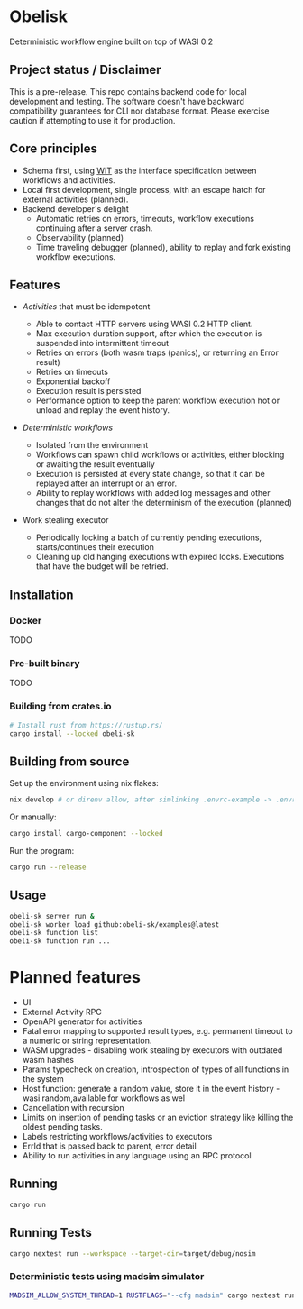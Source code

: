 # Obelisk
Deterministic workflow engine built on top of WASI 0.2

## Project status / Disclaimer
This is a pre-release.
This repo contains backend code for local development and testing.
The software doesn't have backward compatibility guarantees for CLI nor database format.
Please exercise caution if attempting to use it for production.

## Core principles
* Schema first, using [WIT](https://component-model.bytecodealliance.org/design/wit.html) as the interface specification between workflows and activities.
* Local first development, single process, with an escape hatch for external activities (planned).
* Backend developer's delight
    * Automatic retries on errors, timeouts, workflow executions continuing after a server crash.
    * Observability (planned)
    * Time traveling debugger (planned), ability to replay and fork existing workflow executions.

## Features
* *Activities* that must be idempotent
    * Able to contact HTTP servers using WASI 0.2 HTTP client.
    * Max execution duration support, after which the execution is suspended into intermittent timeout
    * Retries on errors (both wasm traps (panics), or returning an Error result)
    * Retries on timeouts
    * Exponential backoff
    * Execution result is persisted
    * Performance option to keep the parent workflow execution hot or unload and replay the event history.

* *Deterministic workflows*
    * Isolated from the environment
    * Workflows can spawn child workflows or activities, either blocking or awaiting the result eventually
    * Execution is persisted at every state change, so that it can be replayed after an interrupt or an error.
    * Ability to replay workflows with added log messages and other changes that do not alter the determinism of the execution (planned)

* Work stealing executor
    * Periodically locking a batch of currently pending executions, starts/continues their execution
    * Cleaning up old hanging executions with expired locks. Executions that have the budget will be retried.

## Installation

### Docker
TODO

### Pre-built binary
TODO

### Building from crates.io
```sh
# Install rust from https://rustup.rs/
cargo install --locked obeli-sk
```

## Building from source
Set up the environment using nix flakes:
```sh
nix develop # or direnv allow, after simlinking .envrc-example -> .envrc
```
Or manually:
```sh
cargo install cargo-component --locked
```
Run the program:
```sh
cargo run --release
```

## Usage

```sh
obeli-sk server run &
obeli-sk worker load github:obeli-sk/examples@latest
obeli-sk function list
obeli-sk function run ...
```

# Planned features
* UI
* External Activity RPC
* OpenAPI generator for activities
* Fatal error mapping to supported result types, e.g. permanent timeout to a numeric or string representation.
* WASM upgrades - disabling work stealing by executors with outdated wasm hashes
* Params typecheck on creation, introspection of types of all functions in the system
* Host function: generate a random value, store it in the event history - wasi random,available for workflows as wel
* Cancellation with recursion
* Limits on insertion of pending tasks or an eviction strategy like killing the oldest pending tasks.
* Labels restricting workflows/activities to executors
* ErrId that is passed back to parent, error detail
* Ability to run activities in any language using an RPC protocol


## Running

```sh
cargo run
```

## Running Tests
```sh
cargo nextest run --workspace --target-dir=target/debug/nosim
```

### Deterministic tests using madsim simulator
```sh
MADSIM_ALLOW_SYSTEM_THREAD=1 RUSTFLAGS="--cfg madsim" cargo nextest run --workspace --target-dir=target/debug/madsim
```
